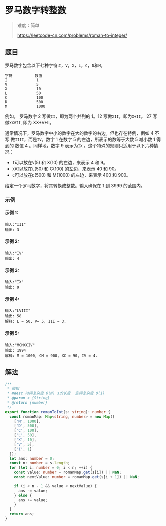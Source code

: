 # 罗马数字转整数

> 难度：简单
>
> https://leetcode-cn.com/problems/roman-to-integer/

## 题目

罗马数字包含以下七种字符:`I`，`V`，`X`，`L`，`C`，`D`和`M`。

```
字符          数值
I             1
V             5
X             10
L             50
C             100
D             500
M             1000
```

例如， 罗马数字 2 写做`II`，即为两个并列的 1。12 写做`XII`，即为`X+II`。 27 写
做`XXVII`, 即为 XX+V+II。

通常情况下，罗马数字中小的数字在大的数字的右边。但也存在特例，例如 4 不写
做`IIII`，而是`IV`。数字 1 在数字 5 的左边，所表示的数等于大数 5 减小数 1 得到的
数值 4 。同样地，数字 9 表示为`IX` 。这个特殊的规则只适用于以下六种情况：

- `I`可以放在`V`(5) 和 X(10) 的左边，来表示 4 和 9。
- `X`可以放在`L`(50) 和 C(100) 的左边，来表示 40 和 90。
- `C`可以放在`D`(500) 和 M(1000) 的左边，来表示 400 和 900。

给定一个罗马数字，将其转换成整数。输入确保在 1 到 3999 的范围内。

### 示例

#### 示例 1:

```
输入:"III"
输出: 3
```

#### 示例 2:

```
输入:"IV"
输出: 4
```

#### 示例 3:

```
输入:"IX"
输出: 9
```

#### 示例 4:

```
输入:"LVIII"
输出: 58
解释: L = 50, V= 5, III = 3.
```

#### 示例 5:

```
输入:"MCMXCIV"
输出: 1994
解释: M = 1000, CM = 900, XC = 90, IV = 4.
```

## 解法

```typescript
/**
 * 模拟
 * @desc 时间复杂度 O(N) s的长度  空间复杂度 O(1)
 * @param s {String}
 * @return {number}
 */
export function romanToInt(s: string): number {
  const romanMap: Map<string, number> = new Map([
    ['M', 1000],
    ['D', 500],
    ['C', 100],
    ['L', 50],
    ['X', 10],
    ['V', 5],
    ['I', 1]
  ]);
  let ans: number = 0;
  const n: number = s.length;
  for (let i: number = 0; i < n; ++i) {
    const value: number = romanMap.get(s[i]) || NaN;
    const nextValue: number = romanMap.get(s[i + 1]) || NaN;

    if (i < n - 1 && value < nextValue) {
      ans -= value;
    } else {
      ans += value;
    }
  }
  return ans;
}
```
